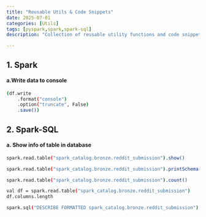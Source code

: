 ```yaml
---
title: "Reusable Utils & Code Snippets"
date: 2025-07-01
categories: [Utils]
tags: [pyspark,spark,spark-sql]
description: "Collection of reusable utility functions and code snippets for Spark, Scala, Python, and SQL."

---
```

## 1. Spark
#### a.Write data to console
```bash
(df.write
    .format("console")
    .option("truncate", False)
    .save())
```
## 2. Spark-SQL
#### a. Show info of table in database
```bash
spark.read.table("spark_catalog.bronze.reddit_submission").show()
```
```bash
spark.read.table("spark_catalog.bronze.reddit_submission").printSchema()
```
```bash
spark.read.table("spark_catalog.bronze.reddit_submission").count()
```
```bash
val df = spark.read.table("spark_catalog.bronze.reddit_submission")
df.columns.length
```
```bash
spark.sql("DESCRIBE FORMATTED spark_catalog.bronze.reddit_submission").show(200, false)
```
